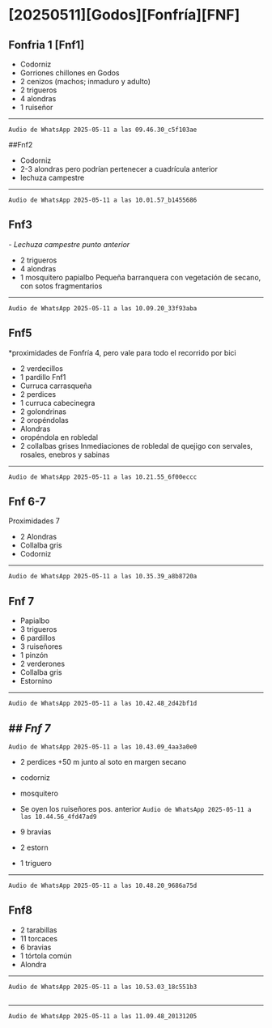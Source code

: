 # [20250511][Godos][Fonfría][FNF]

## Fonfria 1 [Fnf1]
- Codorniz
- Gorriones chillones en Godos
- 2 cenizos (machos; inmaduro y adulto)
- 2 trigueros
- 4 alondras
- 1 ruiseñor

----
`Audio de WhatsApp 2025-05-11 a las 09.46.30_c5f103ae`

<!--MODELO
# [#[20250418] [Vstb]](https://drive.google.com/drive/folders/1QmPpMglHaVGhmEvUFD5_p6lZT1EqGVr4?usp=drive_link)

## Vistabella 1 [Vstb1]

- 3 pardillos
- 2 rabilargas
- 1 alondra
- 2 trigueros
- 1 ruiseñor

`Audio de WhatsApp 2025-04-18 a las 09.01.44_880c65dd.waptt`

Val cultivada junto con almedrales y viñedos alternando con monte de suelo esquelético de caliza con ontina D, aliaga C, y retama A, y rosales A, en zonas más húmedas, astrágalos, jarilla-->

##Fnf2
- Codorniz
- 2-3 alondras pero podrían pertenecer a cuadrícula anterior
- lechuza campestre
----
`Audio de WhatsApp 2025-05-11 a las 10.01.57_b1455686`


## Fnf3
*- Lechuza campestre punto anterior*
- 2 trigueros
- 4 alondras
- 1 mosquitero papialbo
  Pequeña barranquera con vegetación de secano, con sotos fragmentarios
----
`Audio de WhatsApp 2025-05-11 a las 10.09.20_33f93aba`

## Fnf5
*proximidades de Fonfría 4, pero vale para todo el recorrido por bici
- 2 verdecillos
- 1 pardillo Fnf1
- Curruca carrasqueña
- 2 perdices
- 1 curruca cabecinegra
- 2 golondrinas
- 2 oropéndolas
- Alondras
- oropéndola en robledal
- 2 collalbas grises
Inmediaciones de robledal de quejigo con servales, rosales, enebros y sabinas
----
`Audio de WhatsApp 2025-05-11 a las 10.21.55_6f00eccc`

## Fnf 6-7
Proximidades 7 
- 2 Alondras
- Collalba gris
- Codorniz
----
`Audio de WhatsApp 2025-05-11 a las 10.35.39_a8b8720a`

## Fnf 7
- Papialbo
- 3 trigueros
- 6 pardillos
- 3 ruiseñores
- 1 pinzón
- 2 verderones
- Collalba gris 
- Estornino
----
`Audio de WhatsApp 2025-05-11 a las 10.42.48_2d42bf1d`


*## Fnf 7*
----
`Audio de WhatsApp 2025-05-11 a las 10.43.09_4aa3a0e0`

 
- 2 perdices +50 m junto al soto en margen secano
- codorniz
- mosquitero
- Se oyen los ruiseñores pos. anterior
`Audio de WhatsApp 2025-05-11 a las 10.44.56_4fd47ad9`


- 9 bravias
- 2 estorn
- 1 triguero

----
`Audio de WhatsApp 2025-05-11 a las 10.48.20_9686a75d`

## Fnf8
- 2 tarabillas
- 11 torcaces
- 6 bravias
- 1 tórtola común
- Alondra

----
`Audio de WhatsApp 2025-05-11 a las 10.53.03_18c551b3`

## 

----
`Audio de WhatsApp 2025-05-11 a las 11.09.48_20131205`

